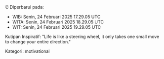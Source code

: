 ⏰ Diperbarui pada:
- WIB: Senin, 24 Februari 2025 17.29.05 UTC
- WITA: Senin, 24 Februari 2025 18.29.05 UTC
- WIT: Senin, 24 Februari 2025 19.29.05 UTC

Kutipan Inspiratif:
"Life is like a steering wheel, it only takes one small move to change your entire direction."


Kategori: motivational

